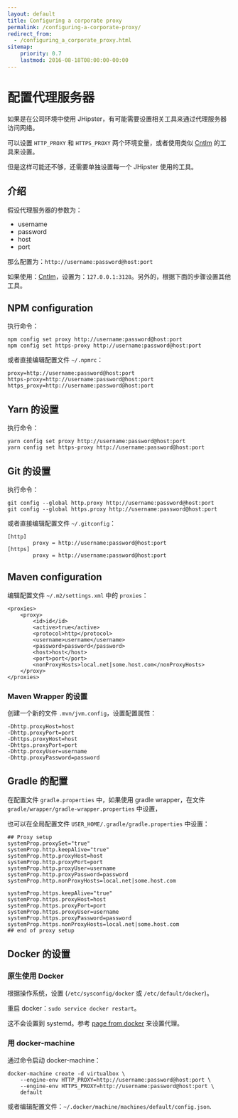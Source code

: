 ```yaml
---
layout: default
title: Configuring a corporate proxy
permalink: /configuring-a-corporate-proxy/
redirect_from:
  - /configuring_a_corporate_proxy.html
sitemap:
    priority: 0.7
    lastmod: 2016-08-18T08:00:00-00:00
---
```


# <i class="fa fa-exchange"></i> 配置代理服务器

如果是在公司环境中使用 JHipster，有可能需要设置相关工具来通过代理服务器访问网络。

可以设置 `HTTP_PROXY` 和 `HTTPS_PROXY` 两个环境变量，或者使用类似 [Cntlm](http://cntlm.sourceforge.net/) 的工具来设置。

但是这样可能还不够，还需要单独设置每一个 JHipster 使用的工具。

## 介绍

假设代理服务器的参数为：

- username
- password
- host
- port

那么配置为：`http://username:password@host:port`

如果使用：[Cntlm](http://cntlm.sourceforge.net/)，设置为：`127.0.0.1:3128`。另外的，根据下面的步骤设置其他工具。

## NPM configuration

执行命令：

```
npm config set proxy http://username:password@host:port
npm config set https-proxy http://username:password@host:port
```

或者直接编辑配置文件 `~/.npmrc`：

```
proxy=http://username:password@host:port
https-proxy=http://username:password@host:port
https_proxy=http://username:password@host:port
```

## Yarn 的设置

执行命令：

```
yarn config set proxy http://username:password@host:port
yarn config set https-proxy http://username:password@host:port
```

## Git 的设置

执行命令：

```
git config --global http.proxy http://username:password@host:port
git config --global https.proxy http://username:password@host:port
```

或者直接编辑配置文件 `~/.gitconfig`：

```
[http]
        proxy = http://username:password@host:port
[https]
        proxy = http://username:password@host:port
```

## Maven configuration

编辑配置文件 `~/.m2/settings.xml` 中的 `proxies`：

```
<proxies>
    <proxy>
        <id>id</id>
        <active>true</active>
        <protocol>http</protocol>
        <username>username</username>
        <password>password</password>
        <host>host</host>
        <port>port</port>
        <nonProxyHosts>local.net|some.host.com</nonProxyHosts>
    </proxy>
</proxies>
```

### Maven Wrapper 的设置

创建一个新的文件 `.mvn/jvm.config`，设置配置属性：

```
-Dhttp.proxyHost=host 
-Dhttp.proxyPort=port 
-Dhttps.proxyHost=host 
-Dhttps.proxyPort=port 
-Dhttp.proxyUser=username 
-Dhttp.proxyPassword=password
```

## Gradle 的配置

在配置文件 `gradle.properties` 中，如果使用 gradle wrapper，在文件 `gradle/wrapper/gradle-wrapper.properties` 中设置，

也可以在全局配置文件 `USER_HOME/.gradle/gradle.properties` 中设置：

```
## Proxy setup
systemProp.proxySet="true"
systemProp.http.keepAlive="true"
systemProp.http.proxyHost=host
systemProp.http.proxyPort=port
systemProp.http.proxyUser=username
systemProp.http.proxyPassword=password
systemProp.http.nonProxyHosts=local.net|some.host.com

systemProp.https.keepAlive="true"
systemProp.https.proxyHost=host
systemProp.https.proxyPort=port
systemProp.https.proxyUser=username
systemProp.https.proxyPassword=password
systemProp.https.nonProxyHosts=local.net|some.host.com
## end of proxy setup
```

## Docker 的设置

### 原生使用 Docker

根据操作系统，设置 (`/etc/sysconfig/docker` 或 `/etc/default/docker`)。

重启 docker：`sudo service docker restart`。

这不会设置到 systemd。参考 [page from docker](https://docs.docker.com/engine/admin/systemd/#http-proxy)
来设置代理。

### 用 docker-machine

通过命令启动 docker-machine：

```
docker-machine create -d virtualbox \
    --engine-env HTTP_PROXY=http://username:password@host:port \
    --engine-env HTTPS_PROXY=http://username:password@host:port \
    default
```

或者编辑配置文件：`~/.docker/machine/machines/default/config.json`.
